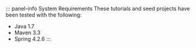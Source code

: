 ::: panel-info System Requirements
These tutorials and seed projects have been tested with the following:

* Java 1.7
* Maven 3.3
* Spring 4.2.6
:::
